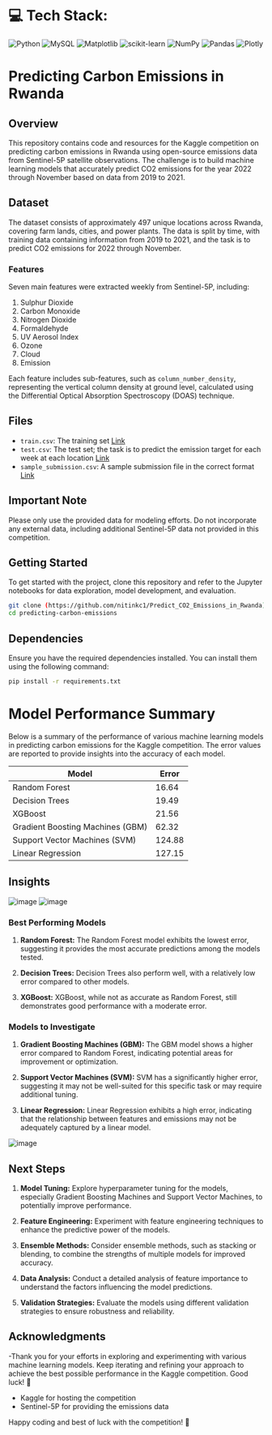 # 💻 Tech Stack:
![Python](https://img.shields.io/badge/python-3670A0?style=for-the-badge&logo=python&logoColor=ffdd54) ![MySQL](https://img.shields.io/badge/mysql-%2300000f.svg?style=for-the-badge&logo=mysql&logoColor=white) ![Matplotlib](https://img.shields.io/badge/Matplotlib-%23ffffff.svg?style=for-the-badge&logo=Matplotlib&logoColor=black) ![scikit-learn](https://img.shields.io/badge/scikit--learn-%23F7931E.svg?style=for-the-badge&logo=scikit-learn&logoColor=white) ![NumPy](https://img.shields.io/badge/numpy-%23013243.svg?style=for-the-badge&logo=numpy&logoColor=white) ![Pandas](https://img.shields.io/badge/pandas-%23150458.svg?style=for-the-badge&logo=pandas&logoColor=white) ![Plotly](https://img.shields.io/badge/Plotly-%233F4F75.svg?style=for-the-badge&logo=plotly&logoColor=white)

# Predicting Carbon Emissions in Rwanda

## Overview
This repository contains code and resources for the Kaggle competition on predicting carbon emissions in Rwanda using open-source emissions data from Sentinel-5P satellite observations. The challenge is to build machine learning models that accurately predict CO2 emissions for the year 2022 through November based on data from 2019 to 2021.

## Dataset
The dataset consists of approximately 497 unique locations across Rwanda, covering farm lands, cities, and power plants. The data is split by time, with training data containing information from 2019 to 2021, and the task is to predict CO2 emissions for 2022 through November.

### Features
Seven main features were extracted weekly from Sentinel-5P, including:

1. Sulphur Dioxide 
2. Carbon Monoxide 
3. Nitrogen Dioxide 
4. Formaldehyde 
5. UV Aerosol Index 
6. Ozone 
7. Cloud
8. Emission

Each feature includes sub-features, such as `column_number_density`, representing the vertical column density at ground level, calculated using the Differential Optical Absorption Spectroscopy (DOAS) technique.

## Files
- `train.csv`: The training set [Link ](https://www.kaggle.com/competitions/playground-series-s3e20/data?select=train.csv)
- `test.csv`: The test set; the task is to predict the emission target for each week at each location [Link ](https://www.kaggle.com/competitions/playground-series-s3e20/data?select=test.csv)
- `sample_submission.csv`: A sample submission file in the correct format [Link](https://www.kaggle.com/competitions/playground-series-s3e20/data?select=sample_submission.csv)

## Important Note
Please only use the provided data for modeling efforts. Do not incorporate any external data, including additional Sentinel-5P data not provided in this competition.

## Getting Started
To get started with the project, clone this repository and refer to the Jupyter notebooks for data exploration, model development, and evaluation.

```bash
git clone (https://github.com/nitinkc1/Predict_CO2_Emissions_in_Rwanda)
cd predicting-carbon-emissions
```

## Dependencies
Ensure you have the required dependencies installed. You can install them using the following command:

```bash
pip install -r requirements.txt
```

# Model Performance Summary

Below is a summary of the performance of various machine learning models in predicting carbon emissions for the Kaggle competition. The error values are reported to provide insights into the accuracy of each model.

| Model                              | Error       |
| ---------------------------------- | ----------- |
| Random Forest                      | 16.64       |
| Decision Trees                     | 19.49       |
| XGBoost                            | 21.56       |
| Gradient Boosting Machines (GBM)   | 62.32       |
| Support Vector Machines (SVM)      | 124.88      |
| Linear Regression                  | 127.15      |

## Insights

![image](https://github.com/nitinkc1/Predict_CO2_Emissions_in_Rwanda/assets/130339748/17ccae8e-5f6e-4b54-a65f-c5be6f49cac0)
![image](https://github.com/nitinkc1/Predict_CO2_Emissions_in_Rwanda/assets/130339748/78fa1a60-9415-4099-9add-c2d035dc2dc4)


### Best Performing Models
1. **Random Forest:** The Random Forest model exhibits the lowest error, suggesting it provides the most accurate predictions among the models tested.

2. **Decision Trees:** Decision Trees also perform well, with a relatively low error compared to other models.

3. **XGBoost:** XGBoost, while not as accurate as Random Forest, still demonstrates good performance with a moderate error.

### Models to Investigate
1. **Gradient Boosting Machines (GBM):** The GBM model shows a higher error compared to Random Forest, indicating potential areas for improvement or optimization.

2. **Support Vector Machines (SVM):** SVM has a significantly higher error, suggesting it may not be well-suited for this specific task or may require additional tuning.

3. **Linear Regression:** Linear Regression exhibits a high error, indicating that the relationship between features and emissions may not be adequately captured by a linear model.

![image](https://github.com/nitinkc1/Predict_CO2_Emissions_in_Rwanda/assets/130339748/3870caa3-1891-4c2e-bccf-13cb29d02dbf)


## Next Steps
1. **Model Tuning:** Explore hyperparameter tuning for the models, especially Gradient Boosting Machines and Support Vector Machines, to potentially improve performance.

2. **Feature Engineering:** Experiment with feature engineering techniques to enhance the predictive power of the models.

3. **Ensemble Methods:** Consider ensemble methods, such as stacking or blending, to combine the strengths of multiple models for improved accuracy.

4. **Data Analysis:** Conduct a detailed analysis of feature importance to understand the factors influencing the model predictions.

5. **Validation Strategies:** Evaluate the models using different validation strategies to ensure robustness and reliability.

## Acknowledgments
-Thank you for your efforts in exploring and experimenting with various machine learning models. Keep iterating and refining your approach to achieve the best possible performance in the Kaggle competition. Good luck! 🚀
- Kaggle for hosting the competition
- Sentinel-5P for providing the emissions data

Happy coding and best of luck with the competition! 🚀

